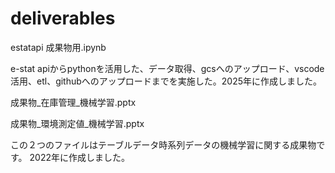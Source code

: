 # deliverables

estatapi 成果物用.ipynb

e-stat apiからpythonを活用した、データ取得、gcsへのアップロード、vscode活用、etl、githubへのアップロードまでを実施した。2025年に作成しました。

成果物_在庫管理_機械学習.pptx

成果物_環境測定値_機械学習.pptx

この２つのファイルはテーブルデータ時系列データの機械学習に関する成果物です。
2022年に作成しました。
